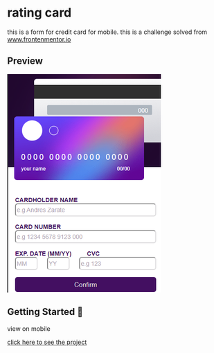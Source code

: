 # rating card

this is a form for credit card for mobile. this is a challenge solved from www.frontenmentor.io

## Preview

![](https://github.com/fabio-andres/form-credit-card/blob/master/Captura%20de%20pantalla%202022-08-24%20232050.png)

## Getting Started 🚀

view on mobile

[click here to see the project](https://fabio-andres.github.io/form-credit-card/)
